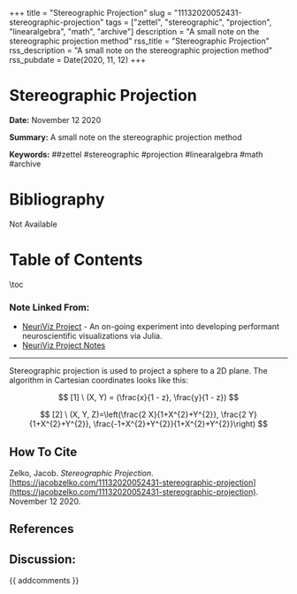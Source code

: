 +++
title = "Stereographic Projection"
slug = "11132020052431-stereographic-projection"
tags = ["zettel", "stereographic", "projection", "linearalgebra", "math", "archive"]
description = "A small note on the stereographic projection method"
rss_title = "Stereographic Projection"
rss_description = "A small note on the stereographic projection method"
rss_pubdate = Date(2020, 11, 12)
+++



Stereographic Projection
=========

**Date:** November 12 2020

**Summary:** A small note on the stereographic projection method

**Keywords:** ##zettel #stereographic #projection #linearalgebra #math #archive

Bibliography
==========

Not Available

Table of Contents
=========

\toc

### Note Linked From:

  * [NeuriViz Project](https://jacobzelko.com/10152020223819-neuriviz-project) - An on-going experiment into developing performant neuroscientific visualizations via Julia.
  * [NeuriViz Project Notes](https://jacobzelko.com/10182020030856-neuriviz-research-notes)

---

Stereographic projection is used to project a sphere to a 2D plane.  The algorithm in Cartesian coordinates looks like this:

$$
[1] \ (X, Y) = (\frac{x}{1 - z}, \frac{y}{1 - z})
$$

$$
[2] \ (X, Y, Z)=\left(\frac{2 X}{1+X^{2}+Y^{2}}, \frac{2 Y}{1+X^{2}+Y^{2}}, \frac{-1+X^{2}+Y^{2}}{1+X^{2}+Y^{2}}\right)
$$
## How To Cite

 Zelko, Jacob. _Stereographic Projection_. [https://jacobzelko.com/11132020052431-stereographic-projection](https://jacobzelko.com/11132020052431-stereographic-projection). November 12 2020.
## References
## Discussion: 

{{ addcomments }}
